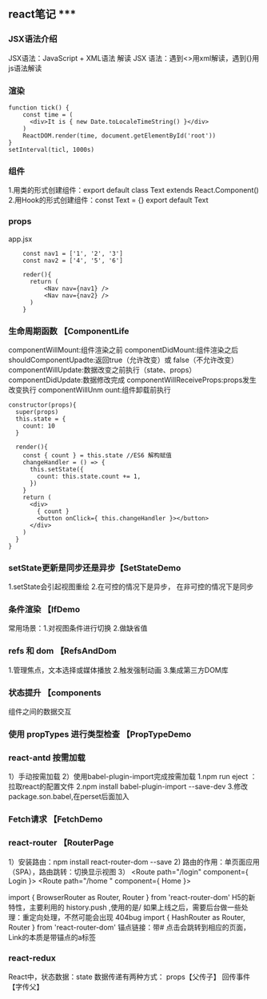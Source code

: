 ## react笔记 ***

### JSX语法介绍
JSX语法：JavaScript + XML语法
解读 JSX 语法：遇到<>用xml解读，遇到{}用js语法解读
### 渲染
```
function tick() {
    const time = (
      <div>It is { new Date.toLocaleTimeString() }</div>
    )
    ReactDOM.render(time, document.getElementById('root'))
}
setInterval(ticl, 1000s)
```
### 组件
1.用类的形式创建组件：export default class Text extends React.Component()
2.用Hook的形式创建组件：const Text = {}  export default Text

### props
app.jsx
```
    const nav1 = ['1', '2', '3']
    const nav2 = ['4', '5', '6']

    reder(){
      return (
          <Nav nav={nav1} />
          <Nav nav={nav2} />
      )
    }

```

### 生命周期函数 【ComponentLife
componentWillMount:组件渲染之前
componentDidMount:组件渲染之后
shouldComponentUpadte:返回true（允许改变）或 false（不允许改变）
componentWillUpdate:数据改变之前执行（state、props）
componentDidUpdate:数据修改完成
componentWillReceiveProps:props发生改变执行
componentWillUnm ount:组件卸载前执行
```
constructor(props){
  super(props)
  this.state = {
    count: 10
  }

  render(){
    const { count } = this.state //ES6 解构赋值
    changeHandler = () => {
      this.setState({
        count: this.state.count += 1,
      })
    }
    return (
      <div>
        { count }
        <button onClick={ this.changeHandler }></button>
      </div>
    )
  }
}
```
### setState更新是同步还是异步【SetStateDemo
1.setState会引起视图重绘
2.在可控的情况下是异步， 在非可控的情况下是同步

### 条件渲染 【IfDemo
常用场景：1.对视图条件进行切换
        2.做缺省值

### refs 和 dom 【RefsAndDom
1.管理焦点，文本选择或媒体播放
2.触发强制动画
3.集成第三方DOM库

### 状态提升 【components
组件之间的数据交互

### 使用 propTypes 进行类型检查 【PropTypeDemo

### react-antd 按需加载
1）手动按需加载
2）使用babel-plugin-import完成按需加载
  1.npm run eject ：拉取react的配置文件
  2.npm install babel-plugin-import --save-dev
  3.修改package.son.babel,在perset后面加入

### Fetch请求 【FetchDemo

### react-router 【RouterPage
1）安装路由：npm install react-router-dom --save
2) 路由的作用：单页面应用（SPA），路由跳转：切换显示视图 
3）
<Router>
    <Route path="/login" component={ Login }></Route>
    <Route path="/home " component={ Home }></Route>
</Router>

<BrowserRouter>
import { BrowserRouter as Router, Router } from 'react-router-dom'
H5的新特性，主要利用的 history.push ,使用的是/
如果上线之后，需要后台做一些处理：重定向处理，不然可能会出现 404bug
<HashRouter>
import { HashRouter as Router, Router } from 'react-router-dom'
锚点链接：带#

<Link to="/login"></Link>
<Link to="/home"></Link>
点击会跳转到相应的页面，Link的本质是带锚点的a标签<a href="#/login"></a>


### react-redux
React中，状态数据：state
数据传递有两种方式： props【父传子】
                  回传事件【字传父】





